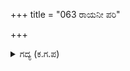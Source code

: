 +++
title = "063 ರಾಯನೀ ಪರಿ"

+++

<details><summary>ಗದ್ಯ (ಕ.ಗ.ಪ) </summary>

63. ಕೌರವನು ಹೀಗೆ ಹೇಳಿ ಎಲ್ಲರನ್ನೂ ಹಿಂದಕ್ಕೆ ಕಳಿಸಿ, ರಾತ್ರಿಯಲ್ಲಿ ಸಮಾಧಿಸ್ಥಿತಿಯಲ್ಲಿ ಮನಸ್ಸನ್ನು  ಇರಿಸಿದ್ದಾಗ  ರಾಕ್ಷಸರ ಗುಂಪೊಂದು ಬಂದು, ಕೌರವನನ್ನು ಪಾತಾಳಕ್ಕೆ ಕೊಂಡೊಯ್ದು - 'ಈ ಕೆಲಸ ನಮ್ಮದು' ಎಂದು ಸಾಮದಿಂದ ದುರ್ಯೋಧನನಿಗೆ ತಿಳಿಯ ಹೇಳಿದರು.
</details>
